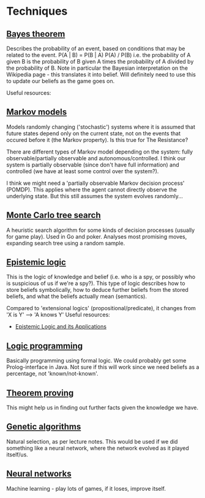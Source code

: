 # Techniques

## [Bayes theorem](https://en.wikipedia.org/wiki/Bayes%27_theorem)

Describes the probability of an event, based on conditions that may be related to the event. P(A | B) = P(B | A) P(A) / P(B) i.e. the probability of A given B is the probability of B given A times the probability of A divided by the probability of B. Note in particular the Bayesian interpretation on the Wikipedia page - this translates it into belief. Will definitely need to use this to update our beliefs as the game goes on.

Useful resources:


## [Markov models](https://en.wikipedia.org/wiki/Markov_model)

 Models randomly changing ('stochastic') systems where it is assumed that future states depend only on the current state, not on the events that occured before it (the Markov property). Is this true for The Resistance?
 
 There are different types of Markov model depending on the system: fully observable/partially observable and autonomous/controlled. I think our system is partially observable (since don't have full information) and controlled (we have at least some control over the system?).
 
 I think we might need a 'partially observable Markov decision process' (POMDP). This applies where the agent cannot directly observe the underlying state. But this still assumes the system evolves randomly...
 
 ## [Monte Carlo tree search](https://en.wikipedia.org/wiki/Monte_Carlo_tree_search)
 
 A heuristic search algorithm for some kinds of decision processes (usually for game play). Used in Go and poker. Analyses most promising moves, expanding search tree using a random sample. 

## [Epistemic logic](http://plato.stanford.edu/entries/logic-epistemic/)

This is the logic of knowledge and belief (i.e. who is a spy, or possibly who is suspicious of us if we're a spy?). This type of logic describes how to store beliefs symbolically, how to deduce further beliefs from the stored beliefs, and what the beliefs actually mean (semantics).

Compared to 'extensional logics' (propositional/predicate), it changes from 'X is Y' --> 'A knows Y'
Useful resources:
- [Epistemic Logic and its Applications](https://cs.nyu.edu/davise/knowledge-tutorial.pdf)

## [Logic programming](https://en.wikipedia.org/wiki/Logic_programming)

Basically programming using formal logic. We could probably get some Prolog-interface in Java. Not sure if this will work since we need beliefs as a percentage, not 'known/not-known'.

## [Theorem proving](https://en.wikipedia.org/wiki/Automated_theorem_proving)

This might help us in finding out further facts given the knowledge we have.

## [Genetic algorithms](https://en.wikipedia.org/wiki/Genetic_algorithm)

Natural selection, as per lecture notes. This would be used if we did something like a neural network, where the network evolved as it played itself/us.

## [Neural networks](https://en.wikipedia.org/wiki/Artificial_neural_network)

Machine learning - play lots of games, if it loses, improve itself.
